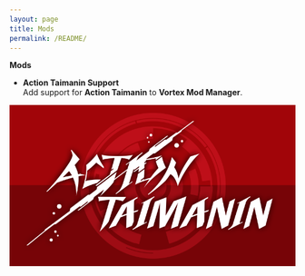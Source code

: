 ```yaml
---
layout: page
title: Mods
permalink: /README/
---
```


**Mods**<br />

 * **Action Taimanin Support**<br /> 
 Add support for **Action Taimanin** to **Vortex Mod Manager**.<br />
 
 [![Action Taimanin][ATS-01]][ATS-02]


[ATS-01]: ./extensions/game/action-taimanin/actiontaimanin.png
[ATS-02]: https://www.nexusmods.com/site/mods/546